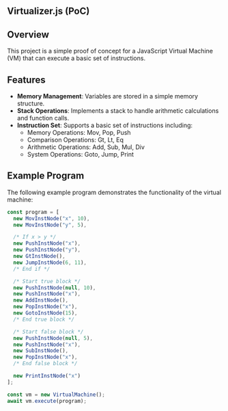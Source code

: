 ## Virtualizer.js (PoC)

## Overview

This project is a simple proof of concept for a JavaScript Virtual Machine (VM) 
that can execute a basic set of instructions.

## Features

- **Memory Management**: Variables are stored in a simple memory structure.
- **Stack Operations**: Implements a stack to handle arithmetic calculations and function calls.
- **Instruction Set**: Supports a basic set of instructions including:
    - Memory Operations: Mov, Pop, Push
    - Comparison Operations: Gt, Lt, Eq
    - Arithmetic Operations: Add, Sub, Mul, Div
    - System Operations: Goto, Jump, Print

## Example Program

The following example program demonstrates the functionality of the virtual machine:

```typescript
const program = [
  new MovInstNode("x", 10),
  new MovInstNode("y", 5),

  /* If x > y */
  new PushInstNode("x"),
  new PushInstNode("y"),
  new GtInstNode(),
  new JumpInstNode(6, 11),
  /* End if */

  /* Start true block */
  new PushInstNode(null, 10),
  new PushInstNode("x"),
  new AddInstNode(),
  new PopInstNode("x"),
  new GotoInstNode(15),
  /* End true block */

  /* Start false block */
  new PushInstNode(null, 5),
  new PushInstNode("x"),
  new SubInstNode(),
  new PopInstNode("x"),
  /* End false block */

  new PrintInstNode("x")
];

const vm = new VirtualMachine();
await vm.execute(program);
```
